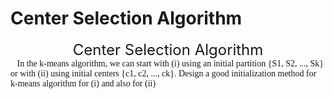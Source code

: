 # Center Selection Algorithm

<center><font size =5>Center Selection Algorithm</font></center>
<font face="黑体">&ensp; In the k-means algorithm, we can start with (i) using an initial partition {S1, S2, ..., Sk} or with (ii) using initial centers {c1, c2, ..., ck}. Design a good initialization method for k-means algorithm for (i) and also for (ii)</font>


